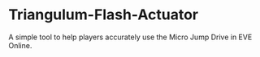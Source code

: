 # Triangulum-Flash-Actuator
A simple tool to help players accurately use the Micro Jump Drive in EVE Online.
